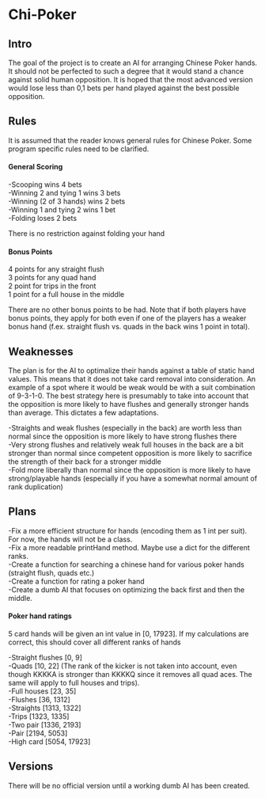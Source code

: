 # Chi-Poker

## Intro
The goal of the project is to create an AI for arranging Chinese Poker hands. It should not be perfected to such a degree that it would stand a chance against solid human opposition. It is hoped that the most advanced version would lose less than 0,1 bets per hand played against the best possible opposition.  

## Rules
It is assumed that the reader knows general rules for Chinese Poker. Some program specific rules need to be clarified.  

#### General Scoring
-Scooping wins 4 bets  
-Winning 2 and tying 1 wins 3 bets  
-Winning (2 of 3 hands) wins 2 bets  
-Winning 1 and tying 2 wins 1 bet  
-Folding loses 2 bets  

There is no restriction against folding your hand  

#### Bonus Points
4 points for any straight flush  
3 points for any quad hand  
2 point for trips in the front  
1 point for a full house in the middle  

There are no other bonus points to be had. Note that if both players have bonus points, they apply for both even if one of the players has a weaker bonus hand (f.ex. straight flush vs. quads in the back wins 1 point in total).  

## Weaknesses
The plan is for the AI to optimalize their hands against a table of static hand values. This means that it does not take card removal into consideration. An example of a spot where it would be weak would be with a suit combination of 9-3-1-0. The best strategy here is presumably to take into account that the opposition is more likely to have flushes and generally stronger hands than average. This dictates a few adaptations.

-Straights and weak flushes (especially in the back) are worth less than normal since the opposition is more likely to have strong flushes there  
-Very strong flushes and relatively weak full houses in the back are a bit stronger than normal since competent opposition is more likely to sacrifice the strength of their back for a stronger middle  
-Fold more liberally than normal since the opposition is more likely to have strong/playable hands (especially if you have a somewhat normal amount of rank duplication)  

## Plans
-Fix a more efficient structure for hands (encoding them as 1 int per suit). For now, the hands will not be a class.  
-Fix a more readable printHand method. Maybe use a dict for the different ranks.  
-Create a function for searching a chinese hand for various poker hands (straight flush, quads etc.)  
-Create a function for rating a poker hand  
-Create a dumb AI that focuses on optimizing the back first and then the middle.  

#### Poker hand ratings
5 card hands will be given an int value in [0, 17923]. If my calculations are correct, this should cover all different ranks of hands  

-Straight flushes [0, 9]  
-Quads [10, 22] (The rank of the kicker is not taken into account, even though KKKKA is stronger than KKKKQ since it removes all quad aces. The same will apply to full houses and trips).  
-Full houses [23, 35]  
-Flushes [36, 1312]  
-Straights [1313, 1322]  
-Trips [1323, 1335]  
-Two pair [1336, 2193]  
-Pair [2194, 5053]  
-High card [5054, 17923]  

## Versions
There will be no official version until a working dumb AI has been created.  
